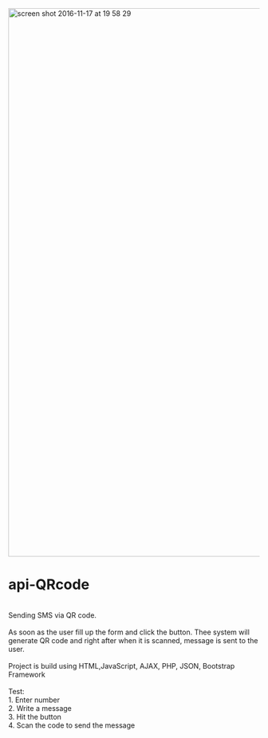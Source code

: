 <img width="1101" alt="screen shot 2016-11-17 at 19 58 29" src="https://cloud.githubusercontent.com/assets/19515308/20403241/64250d88-ad00-11e6-9792-b56a96e32500.png">

# api-QRcode
<br>
Sending SMS via QR code. <br><br>
As soon as the user fill up the form and click the button. Thee system will generate QR code and right after when it is scanned, message is sent to the user.
<br><br>
Project is build using HTML,JavaScript, AJAX, PHP, JSON, Bootstrap Framework
<br><br>
Test:<br>
1. Enter number <br>
2. Write a message <br>
3. Hit the button <br>
4. Scan the code to send the message
